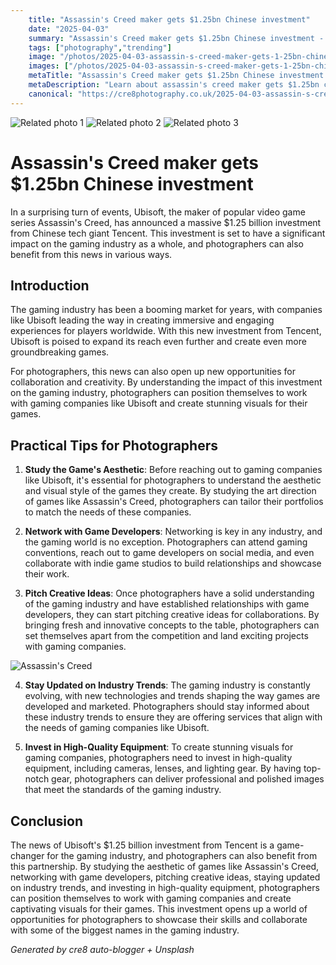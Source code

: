 ```yaml
---
    title: "Assassin's Creed maker gets $1.25bn Chinese investment"
    date: "2025-04-03"
    summary: "Assassin's Creed maker gets $1.25bn Chinese investment - A trending topic in photography."
    tags: ["photography","trending"]
    image: "/photos/2025-04-03-assassin-s-creed-maker-gets-1-25bn-chinese-investment-1.jpg"
    images: ["/photos/2025-04-03-assassin-s-creed-maker-gets-1-25bn-chinese-investment-1.jpg","/photos/2025-04-03-assassin-s-creed-maker-gets-1-25bn-chinese-investment-2.jpg","/photos/2025-04-03-assassin-s-creed-maker-gets-1-25bn-chinese-investment-3.jpg"]
    metaTitle: "Assassin's Creed maker gets $1.25bn Chinese investment | Cre8 Photography"
    metaDescription: "Learn about assassin's creed maker gets $1.25bn chinese investment in photography with practical tips and insights."
    canonical: "https://cre8photography.co.uk/2025-04-03-assassin-s-creed-maker-gets-1-25bn-chinese-investment"
---
```



<div class="grid grid-cols-1 sm:grid-cols-2 md:grid-cols-3 gap-4">
  <img src="/photos/2025-04-03-assassin-s-creed-maker-gets-1-25bn-chinese-investment-1.jpg" alt="Related photo 1" class="w-full rounded-lg" />
<img src="/photos/2025-04-03-assassin-s-creed-maker-gets-1-25bn-chinese-investment-2.jpg" alt="Related photo 2" class="w-full rounded-lg" />
<img src="/photos/2025-04-03-assassin-s-creed-maker-gets-1-25bn-chinese-investment-3.jpg" alt="Related photo 3" class="w-full rounded-lg" />
</div>


# Assassin's Creed maker gets $1.25bn Chinese investment

In a surprising turn of events, Ubisoft, the maker of popular video game series Assassin's Creed, has announced a massive $1.25 billion investment from Chinese tech giant Tencent. This investment is set to have a significant impact on the gaming industry as a whole, and photographers can also benefit from this news in various ways.

## Introduction

The gaming industry has been a booming market for years, with companies like Ubisoft leading the way in creating immersive and engaging experiences for players worldwide. With this new investment from Tencent, Ubisoft is poised to expand its reach even further and create even more groundbreaking games.

For photographers, this news can also open up new opportunities for collaboration and creativity. By understanding the impact of this investment on the gaming industry, photographers can position themselves to work with gaming companies like Ubisoft and create stunning visuals for their games.

## Practical Tips for Photographers

1. **Study the Game's Aesthetic**: Before reaching out to gaming companies like Ubisoft, it's essential for photographers to understand the aesthetic and visual style of the games they create. By studying the art direction of games like Assassin's Creed, photographers can tailor their portfolios to match the needs of these companies.

2. **Network with Game Developers**: Networking is key in any industry, and the gaming world is no exception. Photographers can attend gaming conventions, reach out to game developers on social media, and even collaborate with indie game studios to build relationships and showcase their work.

3. **Pitch Creative Ideas**: Once photographers have a solid understanding of the gaming industry and have established relationships with game developers, they can start pitching creative ideas for collaborations. By bringing fresh and innovative concepts to the table, photographers can set themselves apart from the competition and land exciting projects with gaming companies.

![Assassin's Creed](/path/to/assassins-creed-image.jpg)

4. **Stay Updated on Industry Trends**: The gaming industry is constantly evolving, with new technologies and trends shaping the way games are developed and marketed. Photographers should stay informed about these industry trends to ensure they are offering services that align with the needs of gaming companies like Ubisoft.

5. **Invest in High-Quality Equipment**: To create stunning visuals for gaming companies, photographers need to invest in high-quality equipment, including cameras, lenses, and lighting gear. By having top-notch gear, photographers can deliver professional and polished images that meet the standards of the gaming industry.

## Conclusion

The news of Ubisoft's $1.25 billion investment from Tencent is a game-changer for the gaming industry, and photographers can also benefit from this partnership. By studying the aesthetic of games like Assassin's Creed, networking with game developers, pitching creative ideas, staying updated on industry trends, and investing in high-quality equipment, photographers can position themselves to work with gaming companies and create captivating visuals for their games. This investment opens up a world of opportunities for photographers to showcase their skills and collaborate with some of the biggest names in the gaming industry.

*Generated by cre8 auto-blogger + Unsplash*
